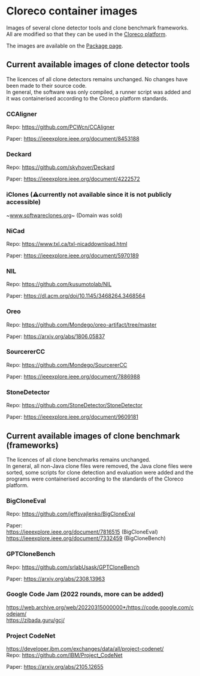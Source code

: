 # Cloreco container images
Images of several clone detector tools and clone benchmark frameworks. All are modified so that they can be used in the [Cloreco platform](https://github.com/Glopix/cloreco).
  
The images are available on the [Package page](https://github.com/users/Glopix/packages?repo_name=cloreco-images).


## Current available images of clone detector tools
The licences of all clone detectors remains unchanged. No changes have been made to their source code.  
In general, the software was only compiled, a runner script was added and it was containerised according to the Cloreco platform standards.

### CCAligner
Repo: https://github.com/PCWcn/CCAligner

Paper: https://ieeexplore.ieee.org/document/8453188

### Deckard
Repo: https://github.com/skyhover/Deckard

Paper: https://ieeexplore.ieee.org/document/4222572

### iClones (⚠currently not available since it is not publicly accessible)
~www.softwareclones.org~ (Domain was sold)

### NiCad 
Repo: https://www.txl.ca/txl-nicaddownload.html

Paper: https://ieeexplore.ieee.org/document/5970189

### NIL
Repo: https://github.com/kusumotolab/NIL

Paper: https://dl.acm.org/doi/10.1145/3468264.3468564

### Oreo 
Repo: https://github.com/Mondego/oreo-artifact/tree/master

Paper: https://arxiv.org/abs/1806.05837

### SourcererCC
Repo: https://github.com/Mondego/SourcererCC  

Paper: https://ieeexplore.ieee.org/document/7886988

### StoneDetector
Repo: https://github.com/StoneDetector/StoneDetector  

Paper: https://ieeexplore.ieee.org/document/9609181

## Current available images of clone benchmark (frameworks)
The licences of all clone benchmarks remains unchanged.  
In general, all non-Java clone files were removed, the Java clone files were sorted, some scripts for clone detection and evaluation were added and the programs were containerised according to the standards of the Cloreco platform.

### BigCloneEval
Repo: https://github.com/jeffsvajlenko/BigCloneEval

Paper:  
https://ieeexplore.ieee.org/document/7816515 (BigCloneEval)  
https://ieeexplore.ieee.org/document/7332459 (BigCloneBench)

### GPTCloneBench
Repo: https://github.com/srlabUsask/GPTCloneBench  

Paper: https://arxiv.org/abs/2308.13963

### Google Code Jam (2022 rounds, more can be added)
https://web.archive.org/web/20220315000000*/https://code.google.com/codejam/  
https://zibada.guru/gcj/

### Project CodeNet
https://developer.ibm.com/exchanges/data/all/project-codenet/  
Repo: https://github.com/IBM/Project_CodeNet

Paper: https://arxiv.org/abs/2105.12655
